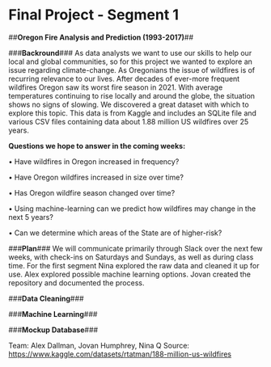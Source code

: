 # Final Project - Segment 1 #

##<b>Oregon Fire Analysis and Prediction (1993-2017)</b>##

###<b>Backround</b>###
As data analysts we want to use our skills to help our local and global communities, so for this project we wanted to explore an issue regarding climate-change. As Oregonians the issue of wildfires is of recurring relevance to our lives. After decades of ever-more frequent wildfires Oregon saw its worst fire season in 2021. With average temperatures continuing to rise locally and around the globe, the situation shows no signs of slowing. 
We discovered a great dataset with which to explore this topic. This data is from Kaggle and includes an SQLite file and various CSV files containing data about 1.88 million US wildfires over 25 years.

<p><b>Questions we hope to answer in the coming weeks:</b></p>
<p>• Have wildfires in Oregon increased in frequency?</p>
<p>• Have Oregon wildfires increased in size over time?</p>
<p>• Has Oregon wildfire season changed over time?</p>
<p>• Using machine-learning can we predict how wildfires may change in the next 5 years?</p>
<p>• Can we determine which areas of the State are of higher-risk?</p>

###<b>Plan</b>###
We will communicate primarily through Slack over the next few weeks, with check-ins on Saturdays and Sundays, as well as during class time. For the first segment Nina explored the raw data and cleaned it up for use. Alex explored possible machine learning options. Jovan created the repository and documented the process.

###<b>Data Cleaning</b>###

###<b>Machine Learning</b>###

###<b>Mockup Database</b>###

Team: Alex Dallman, Jovan Humphrey, Nina Q
Source: https://www.kaggle.com/datasets/rtatman/188-million-us-wildfires
